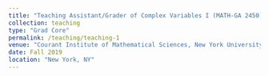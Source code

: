 ```yaml
---
title: "Teaching Assistant/Grader of Complex Variables I (MATH-GA 2450)"
collection: teaching
type: "Grad Core"
permalink: /teaching/teaching-1
venue: "Courant Institute of Mathematical Sciences, New York University"
date: Fall 2019
location: "New York, NY"
---
```


